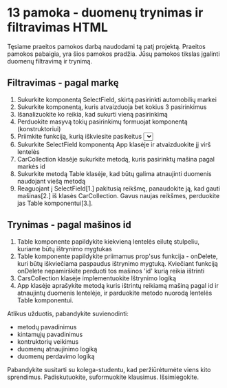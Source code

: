 # 13 pamoka - duomenų trynimas ir filtravimas HTML

Tęsiame praeitos pamokos darbą naudodami tą patį projektą. Praeitos pamokos pabaigia, yra šios pamokos pradžia.
Jūsų pamokos tikslas įgalinti duomenų filtravimą ir trynimą. 

## Filtravimas - pagal markę
1. Sukurkite komponentą SelectField, skirtą pasirinkti automobilių markei
  1. Sukurkite komponentą, kuris atvaizduoja bet kokius 3 pasirinkimus
  2. Išanalizuokite ko reikia, kad sukurti vieną pasirinkimą
  3. Perduokite masyvą tokių pasirinkimų formuojat komponentą (konstruktoriui)
  4. Priimkite funkciją, kurią iškviesite pasikeitus <select> reikšmei
  5. Sukurkite SelectField komponentą App klasėje ir atvaizduokite jį virš lentelės
2. CarCollection klasėje sukurkite metodą, kuris pasirinktų mašina pagal markės id
3. Sukurkite metodą Table klasėje, kad būtų galima atnaujinti duomenis naudojant viešą metodą
4. Reaguojant į SelectField[1.] pakitusią reikšmę, panaudokite ją, kad gauti mašinas[2.] iš klasės CarCollection. Gavus naujas reikšmes, perduokite jas Table komponentui[3.].

  
## Trynimas - pagal mašinos id
1. Table komponente papildykite kiekvieną lentelės eilutę stulpeliu, kuriame būtų ištrynimo mygtukas
2. Table komponente papildykite priimamus prop'sus funkcija - onDelete, kuri būtų iškviečiama paspaudus ištrynimo mygtuką. Kviečiant funkciją onDelete nepamirškite perduoti tos mašinos 'id' kurią reikia ištrinti
3. CarsCollection klasėje implementuokite Ištrynimo logiką
4. App klasėje aprašykite metodą kuris ištrintų reikiamą mašiną pagal id ir atnaujintų duomenis lentelėje, ir parduokite metodo nuorodą lentelės Table komponentui.

Atlikus užduotis, pabandykite suvienodinti:
  * metodų pavadinimus
  * kintamųjų pavadinimus
  * kontruktorių veikimus
  * duomenų atnaujinimo logiką
  * duomenų perdavimo logiką
  
Pabandykite susitarti su kolega-studentu, kad peržiūrėtumėte viens kito sprendimus. 
Padiskutuokite, suformuokite klausimus. Išsimiegokite.
